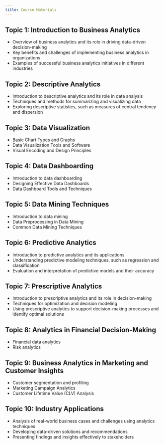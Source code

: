 ```yaml
---
title: Course Materials
---
```

<script src="https://cdn.tailwindcss.com"></script>


## Topic 1: Introduction to Business Analytics

- Overview of business analytics and its role in driving data-driven decision-making
- Key benefits and challenges of implementing business analytics in organizations
- Examples of successful business analytics initiatives in different industries

## Topic 2: Descriptive Analytics

- Introduction to descriptive analytics and its role in data analysis
- Techniques and methods for summarizing and visualizing data
- Exploring descriptive statistics, such as measures of central tendency and dispersion

## Topic 3: Data Visualization

- Basic Chart Types and Graphs
- Data Visualization Tools and Software
- Visual Encoding and Design Principles

## Topic 4: Data Dashboarding

- Introduction to data dashboarding
- Designing Effective Data Dashboards
- Data Dashboard Tools and Techniques

## Topic 5: Data Mining Techniques

- Introduction to data mining
- Data Preprocessing in Data Mining
- Common Data Mining Techniques

## Topic 6: Predictive Analytics

- Introduction to predictive analytics and its applications
- Understanding predictive modeling techniques, such as regression and classification
- Evaluation and interpretation of predictive models and their accuracy

## Topic 7: Prescriptive Analytics

- Introduction to prescriptive analytics and its role in decision-making
- Techniques for optimization and decision modeling
- Using prescriptive analytics to support decision-making processes and identify optimal solutions

## Topic 8: Analytics in Financial Decision-Making

- Financial data analytics
- Risk analytics

## Topic 9: Business Analytics in Marketing and Customer Insights
- Customer segmentation and profiling
- Marketing Campaign Analytics
- Customer Lifetime Value (CLV) Analysis

## Topic 10: Industry Applications

- Analysis of real-world business cases and challenges using analytics techniques
- Developing data-driven solutions and recommendations
- Presenting findings and insights effectively to stakeholders
